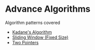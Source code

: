 # Advance Algorithms
Algorithm patterns covered
- [Kadane's Algorithm](./kadane/)
- [Sliding Window (Fixed Size)](./sliding_window_fixed/)
- [Two Pointers](./two_pointer/)